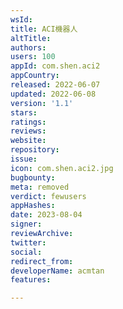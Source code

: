 ```yaml
---
wsId: 
title: ACI機器人
altTitle: 
authors: 
users: 100
appId: com.shen.aci2
appCountry: 
released: 2022-06-07
updated: 2022-06-08
version: '1.1'
stars: 
ratings: 
reviews: 
website: 
repository: 
issue: 
icon: com.shen.aci2.jpg
bugbounty: 
meta: removed
verdict: fewusers
appHashes: 
date: 2023-08-04
signer: 
reviewArchive: 
twitter: 
social: 
redirect_from: 
developerName: acmtan
features: 

---
```


